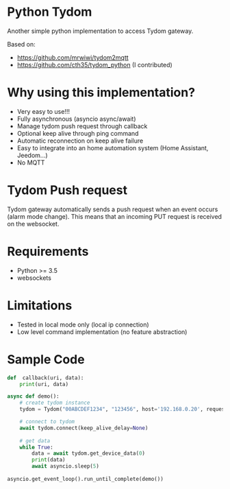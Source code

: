 # Python Tydom
Another simple python implementation to access Tydom gateway.

Based on:
 - https://github.com/mrwiwi/tydom2mqtt
 - https://github.com/cth35/tydom_python (I contributed)


# Why using this implementation?
 - Very easy to use!!!
 - Fully asynchronous (asyncio async/await)
 - Manage tydom push request through callback
 - Optional keep alive through ping command
 - Automatic reconnection on keep alive failure
 - Easy to integrate into an home automation system (Home Assistant, Jeedom...)
 - No MQTT

# Tydom Push request
Tydom gateway automatically sends a push request when an event occurs (alarm mode change).
This means that an incoming PUT request is received on the websocket.

# Requirements
  - Python >= 3.5
 - websockets

# Limitations
- Tested in local mode only (local ip connection)
- Low level command implementation (no feature abstraction)

# Sample Code

```python
def  callback(uri, data):
    print(uri, data)

async def demo():
    # create tydom instance
    tydom = Tydom("00ABCDEF1234", "123456", host='192.168.0.20', request_handler=callback)

    # connect to tydom
    await tydom.connect(keep_alive_delay=None)
    
    # get data
    while True:
        data = await tydom.get_device_data(0)
        print(data)
        await asyncio.sleep(5)
        
asyncio.get_event_loop().run_until_complete(demo())
```
